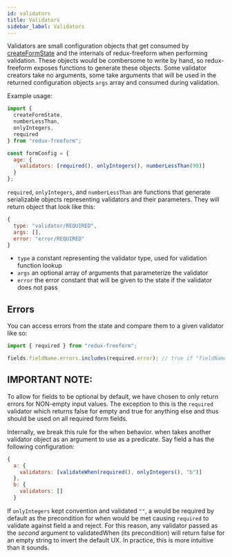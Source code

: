 ```yaml
---
id: validators
title: Validators
sidebar_label: Validators
---
```


Validators are small configuration objects that get consumed by [createFormState](create-form-state.md) and the internals of redux-freeform when performing validation. These objects would be combersome to write by hand, so redux-freeform exposes functions to generate these objects. Some validator creators take no arguments, some take arguments that will be used in the returned configuration objects `args` array and consumed during validation.

Example usage:

```jsx
import {
  createFormState,
  numberLessThan,
  onlyIntegers,
  required
} from "redux-freeform";

const formConfig = {
  age: {
    validators: [required(), onlyIntegers(), numberLessThan(99)]
  }
};
```

`required`, `onlyIntegers`, and `numberLessThan` are functions that generate serializable objects
representing validators and their parameters. They will return object that look like this:

```jsx
{
  type: "validator/REQUIRED",
  args: [],
  error: "error/REQUIRED"
}
```

- `type` a constant representing the validator type, used for validation function lookup
- `args` an optional array of arguments that parameterize the validator
- `error` the error constant that will be given to the state if the validator does not pass

## Errors

You can access errors from the state and compare them to a given validator like so:

```jsx
import { required } from "redux-freeform";

fields.fieldName.errors.includes(required.error); // true if "fieldName" field has a "required" error
```

## IMPORTANT NOTE:
To allow for fields to be optional by default, we have chosen to only return errors for NON-empty input values. The exception to this is the `required` validator which returns false for empty and true for anything else and thus should be used on all required form fields.

Internally, we break this rule for the when behavior. when takes another validator object as an argument to use as a predicate. Say field a has the following configuration:
```jsx
{
  a: {
    validators: [validateWhen(required(), onlyIntegers(), "b")]
  },
  b: {
    validators: []
  }
```

If `onlyIntegers` kept convention and validated `""`, a would be required by default as the precondition for when would be met causing `required` to validate against field a and reject. For this reason, any validator passed as the _second_ argument to validatedWhen (its precondition) will return false for an empty string to invert the default UX. In practice, this is more intuitive than it sounds.
